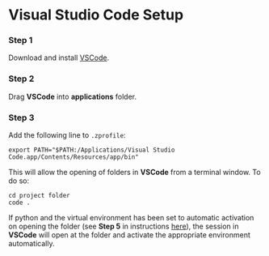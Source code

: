 # Visual Studio Code Setup

### Step 1

Download and install [VSCode](https://code.visualstudio.com).

### Step 2

Drag **VSCode** into **applications** folder.

### Step 3

Add the following line to `.zprofile`:

```
export PATH="$PATH:/Applications/Visual Studio Code.app/Contents/Resources/app/bin"
```

This will allow the opening of folders in **VSCode** from a terminal window. To do so:

```
cd project folder
code .
```

If python and the virtual environment has been set to automatic activation on opening the folder (see **Step 5** in instructions [here](https://github.com/celerygemini/resources/blob/main/project_env_setup.md#step-5)), the session in **VSCode** will open at the folder and activate the appropriate environment automatically.